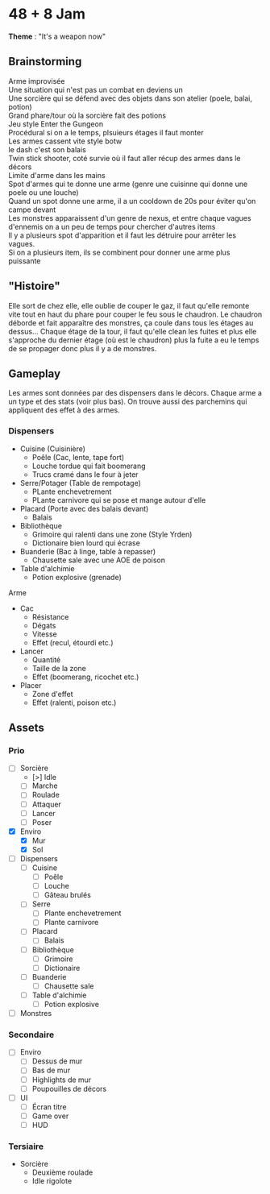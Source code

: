 # 48 + 8 Jam

**Theme** : "It's a weapon now"

## Brainstorming

Arme improvisée  
Une situation qui n'est pas un combat en deviens un  
Une sorcière qui se défend avec des objets dans son atelier (poele, balai, potion)  
Grand phare/tour où la sorcière fait des potions  
Jeu style Enter the Gungeon  
Procédural si on a le temps, plsuieurs étages il faut monter  
Les armes cassent vite style botw  
le dash c'est son balais  
Twin stick shooter, coté survie où il faut aller récup des armes dans le décors  
Limite d'arme dans les mains  
Spot d'armes qui te donne une arme (genre une cuisinne qui donne une poele ou une louche)  
Quand un spot donne une arme, il a un cooldown de 20s pour éviter qu'on campe devant  
Les monstres apparaissent d'un genre de nexus, et entre chaque vagues d'ennemis on a un peu de temps pour chercher d'autres items  
Il y a plusieurs spot d'apparition et il faut les détruire pour arrêter les vagues.  
Si on a plusieurs item, ils se combinent pour donner une arme plus puissante  


## "Histoire"

Elle sort de chez elle, elle oublie de couper le gaz, il faut qu'elle remonte vite tout en haut du phare pour couper le feu sous le chaudron. Le chaudron déborde et fait apparaître des monstres, ça coule dans tous les étages au dessus...
Chaque étage de la tour, il faut qu'elle clean les fuites et plus elle s'approche du dernier étage (où est le chaudron) plus la fuite a eu le temps de se propager donc plus il y a de monstres.

## Gameplay

Les armes sont données par des dispensers dans le décors.
Chaque arme a un type et des stats (voir plus bas). On trouve aussi des parchemins qui appliquent des effet à des armes.

### Dispensers

- Cuisine (Cuisinière)
  - Poêle (Cac, lente, tape fort)
  - Louche tordue qui fait boomerang
  - Trucs cramé dans le four à jeter
- Serre/Potager (Table de rempotage)
  - PLante enchevetrement
  - PLante carnivore qui se pose et mange autour d'elle
- Placard (Porte avec des balais devant)
  - Balais
- Bibliothèque
  - Grimoire qui ralenti dans une zone (Style Yrden)
  - Dictionaire bien lourd qui écrase
- Buanderie (Bac à linge, table à repasser)
  - Chausette sale avec une AOE de poison
- Table d'alchimie
  - Potion explosive (grenade)

Arme
  - Cac
    - Résistance
    - Dégats
    - Vitesse
    - Effet (recul, étourdi etc.)
  - Lancer
    - Quantité
    - Taille de la zone
    - Effet (boomerang, ricochet etc.)
  - Placer
    - Zone d'effet
    - Effet (ralenti, poison etc.)

## Assets

### Prio

- [ ] Sorcière
  - [>] Idle
  - [ ] Marche
  - [ ] Roulade
  - [ ] Attaquer
  - [ ] Lancer
  - [ ] Poser
- [x] Enviro
  - [x] Mur
  - [x] Sol
- [ ] Dispensers
  - [ ] Cuisine
    - [ ] Poêle
    - [ ] Louche
    - [ ] Gâteau brulés
  - [ ] Serre
    - [ ] Plante enchevetrement
    - [ ] Plante carnivore
  - [ ] Placard
    - [ ] Balais
  - [ ] Bibliothèque
    - [ ] Grimoire
    - [ ] Dictionaire
  - [ ] Buanderie
    - [ ] Chausette sale
  - [ ] Table d'alchimie
    - [ ] Potion explosive
- [ ] Monstres

### Secondaire

- [ ] Enviro
  - [ ] Dessus de mur
  - [ ] Bas de mur
  - [ ] Highlights de mur
  - [ ] Poupouilles de décors
- [ ] UI
  - [ ] Écran titre
  - [ ] Game over
  - [ ] HUD

### Tersiaire

- Sorcière
  - Deuxième roulade
  - Idle rigolote
